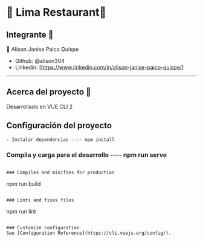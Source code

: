 # 🍴 Lima Restaurant🍔

## Integrante 🎏

👒 Alison Janise Paico Quispe

- Github: @alison304
- Linkedin: [https://www.linkedin.com/in/alison-janise-paico-quispe/]

-----------------------
## Acerca del proyecto 🍴

Desarrollado en VUE CLI 2

## Configuración del proyecto
```
- Instalar dependencias ---- npm install
```

### Compila y carga para el desarrollo ---- npm run serve
```

### Compiles and minifies for production
```
npm run build
```

### Lints and fixes files
```
npm run lint
```

### Customize configuration
See [Configuration Reference](https://cli.vuejs.org/config/).
